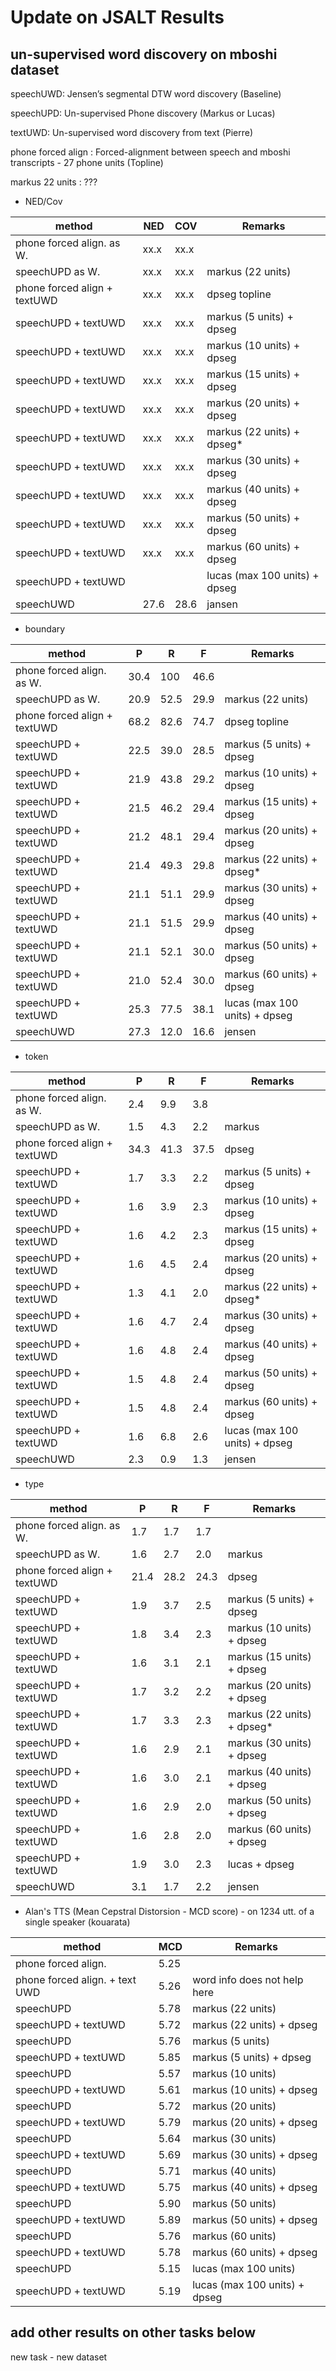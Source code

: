 # Update on JSALT Results

## un-supervised word discovery on mboshi dataset 

speechUWD: Jensen’s segmental DTW word discovery (Baseline)

speechUPD: Un-supervised Phone discovery (Markus or Lucas)

textUWD: Un-supervised word discovery from text (Pierre)

phone forced align : Forced-alignment between speech and mboshi transcripts - 27 phone units (Topline)

markus 22 units : ???


* NED/Cov

| method  |  NED |  COV |  Remarks |
|---|---|---|---|
|  phone forced align. as W.   |  xx.x |  xx.x  | |
|  speechUPD as W.  	         |  xx.x |  xx.x  | markus (22 units) |
| phone forced align + textUWD |  xx.x |  xx.x  | dpseg topline |
|  speechUPD + textUWD         |  xx.x |  xx.x  | markus (5 units) + dpseg |
|  speechUPD + textUWD         |  xx.x |  xx.x  | markus (10 units) + dpseg |
|  speechUPD + textUWD         |  xx.x |  xx.x  | markus (15 units) + dpseg |
|  speechUPD + textUWD         |  xx.x |  xx.x  | markus (20 units) + dpseg |
|  speechUPD + textUWD         |  xx.x |  xx.x  | markus (22 units) + dpseg* |
|  speechUPD + textUWD         |  xx.x |  xx.x  | markus (30 units) + dpseg |
|  speechUPD + textUWD         |  xx.x |  xx.x  | markus (40 units) + dpseg |
|  speechUPD + textUWD         |  xx.x |  xx.x  | markus (50 units) + dpseg |
|  speechUPD + textUWD         |  xx.x |  xx.x  | markus (60 units) + dpseg |
|  speechUPD + textUWD         |       |        | lucas (max 100 units) + dpseg |
|  speechUWD                   |  27.6 | 28.6   | jansen |


* boundary

| method  |  P |  R |  F | Remarks |
|---|---|---|---|---|
|  phone forced align. as W.   |  30.4 |  100 | 46.6  | |
|  speechUPD as W.  	         |  20.9 | 52.5  | 29.9  | markus (22 units) |
| phone forced align + textUWD |  68.2 |  82.6 | 74.7  | dpseg topline |
|  speechUPD + textUWD         |  22.5 | 39.0  | 28.5  | markus (5 units) + dpseg |
|  speechUPD + textUWD         |  21.9 | 43.8  | 29.2  | markus (10 units) + dpseg |
|  speechUPD + textUWD         |  21.5 | 46.2  | 29.4  | markus (15 units) + dpseg |
|  speechUPD + textUWD         |  21.2 | 48.1  | 29.4  | markus (20 units) + dpseg |
|  speechUPD + textUWD         |  21.4 | 49.3  | 29.8  | markus (22 units) + dpseg* |
|  speechUPD + textUWD         |  21.1 | 51.1  | 29.9  | markus (30 units) + dpseg |
|  speechUPD + textUWD         |  21.1 | 51.5  | 29.9  | markus (40 units) + dpseg |
|  speechUPD + textUWD         |  21.1 | 52.1  | 30.0  | markus (50 units) + dpseg |
|  speechUPD + textUWD         |  21.0 | 52.4  | 30.0  | markus (60 units) + dpseg |
|  speechUPD + textUWD         | 25.3  |  77.5 | 38.1  | lucas (max 100 units) + dpseg |
|  speechUWD                   |  27.3 | 12.0  | 16.6  | jensen |

* token

| method  |  P |  R |  F | Remarks |
|---|---|---|---|---|
|  phone forced align. as W.   |  2.4 |  9.9  | 3.8  | |
|  speechUPD as W.  	         |  1.5 | 4.3   | 2.2  | markus |
| phone forced align + textUWD | 34.3 | 41.3  | 37.5  | dpseg |
|  speechUPD + textUWD         | 1.7  | 3.3  | 2.2  | markus (5 units) + dpseg |
|  speechUPD + textUWD         | 1.6  | 3.9  | 2.3  | markus (10 units) + dpseg |
|  speechUPD + textUWD         | 1.6  | 4.2  | 2.3  | markus (15 units) + dpseg |
|  speechUPD + textUWD         | 1.6  | 4.5  | 2.4  | markus (20 units) + dpseg |
|  speechUPD + textUWD         | 1.3  | 4.1  | 2.0  | markus (22 units) + dpseg* |
|  speechUPD + textUWD         | 1.6  | 4.7  | 2.4  | markus (30 units) + dpseg |
|  speechUPD + textUWD         | 1.6  | 4.8  | 2.4  | markus (40 units) + dpseg |
|  speechUPD + textUWD         | 1.5  | 4.8  | 2.4  | markus (50 units) + dpseg |
|  speechUPD + textUWD         | 1.5  | 4.8  | 2.4  | markus (60 units) + dpseg |
|  speechUPD + textUWD         | 1.6  |  6.8 |  2.6 | lucas (max 100 units) + dpseg |
|  speechUWD                   | 2.3  | 0.9  | 1.3  | jensen |

* type

| method  |  P |  R |  F | Remarks |
|---|---|---|---|---|
|  phone forced align. as W.   |  1.7 |  1.7 | 1.7  | |
|  speechUPD as W.  	         |  1.6 | 2.7  | 2.0  |markus |
| phone forced align + textUWD | 21.4  | 28.2  | 24.3  | dpseg |
|  speechUPD + textUWD         | 1.9  | 3.7  | 2.5  | markus (5 units) + dpseg |
|  speechUPD + textUWD         | 1.8  | 3.4  | 2.3  | markus (10 units) + dpseg |
|  speechUPD + textUWD         | 1.6  | 3.1  | 2.1  | markus (15 units) + dpseg |
|  speechUPD + textUWD         | 1.7  | 3.2  | 2.2  | markus (20 units) + dpseg |
|  speechUPD + textUWD         | 1.7  | 3.3  | 2.3  | markus (22 units) + dpseg* |
|  speechUPD + textUWD         | 1.6  | 2.9  | 2.1  | markus (30 units) + dpseg |
|  speechUPD + textUWD         | 1.6  | 3.0  | 2.1  | markus (40 units) + dpseg |
|  speechUPD + textUWD         | 1.6  | 2.9  | 2.0  | markus (50 units) + dpseg |
|  speechUPD + textUWD         | 1.6  | 2.8  | 2.0  | markus (60 units) + dpseg |
|  speechUPD + textUWD         | 1.9  | 3.0  |  2.3 | lucas + dpseg |
|  speechUWD                   |  3.1 | 1.7  |  2.2 | jensen |

* Alan's TTS (Mean Cepstral Distorsion - MCD score) - on 1234 utt. of a single speaker (kouarata)

| method  |  MCD | Remarks |
|---|---|---|
|  phone forced align.    |  5.25  | |
|  phone forced align. + text UWD   |  5.26  | word info does not help here|
|  speechUPD 	         |  5.78  | markus (22 units) |
|  speechUPD + textUWD         |  5.72 | markus (22 units) + dpseg |
|  speechUPD 	         |  5.76  | markus (5 units) |
|  speechUPD + textUWD         |  5.85 | markus (5 units) + dpseg |
|  speechUPD 	         |  5.57  | markus (10 units) |
|  speechUPD + textUWD         |  5.61 | markus (10 units) + dpseg |
|  speechUPD 	         |  5.72  | markus (20 units) |
|  speechUPD + textUWD         |  5.79 | markus (20 units) + dpseg |
|  speechUPD 	         |  5.64  | markus (30 units) |
|  speechUPD + textUWD         |  5.69 | markus (30 units) + dpseg |
|  speechUPD 	         |  5.71  | markus (40 units) |
|  speechUPD + textUWD         |  5.75 | markus (40 units) + dpseg |
|  speechUPD 	         |  5.90  | markus (50 units) |
|  speechUPD + textUWD         |  5.89 | markus (50 units) + dpseg |
|  speechUPD 	         |  5.76  | markus (60 units) |
|  speechUPD + textUWD         |  5.78 | markus (60 units) + dpseg |
|  speechUPD 	         |  5.15  | lucas (max 100 units) |
|  speechUPD + textUWD         |  5.19 | lucas (max 100 units) + dpseg |







## add other results on other tasks below

new task - new dataset
